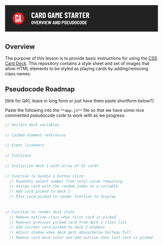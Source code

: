 # ![CSS Card Deck - Overview and Pseudocode](./assets/hero.png)

## Overview

The purpose of this lesson is to provide basic instructions for using the [CSS Card Deck](https://github.com/SEI-Remote/css-card-deck). This repository contains a style sheet and set of images that allow HTML elements to be styled as playing cards by adding/removing class names. 

## Pseudocode Roadmap

[tktk for QA1, leave in long form or just have them paste shortform below?] 

<!-- 1. Declare variables (arrays) for two decks of cards.
2. Create HTML elements (two `<div>`s) for the card decks:
    1. Deck 1 should display the back of a card with a shadow outline, indicating a larger stack.
    2. Deck 2 should display an empty card outline.
3. Create cached element references for each of the card decks.
4. Add an event listener for the "Flip" button.
5. Write an initialization function that assigns 52 'cards' to deck 1.
6. Declare a `render()` function to display a card after it is 'flipped'.
7. Stub up a `handleClick()` function for the event listener to call.
    1. Select a random card from deck 1.
    2. Remove the card from deck 1.
    3. Add the card to deck 2.
    4. Call the `render()` function and pass the card to it.
8. Within the `render()` function:
    1. After the first card is picked, remove the outline on deck 2.
    2. Add the class name to display the card picked on deck 2.
    3. When half of the cards are flipped, move the shadow from deck 1 to deck 2.
    4. When the final card is picked, add an outline to deck 1. -->

Paste the following into the `**app.js**` file so that we have some nice commented pseudocode code to work with as we progress:

```javascript
// Declare deck variables

// Cached element references

// Event listeners

// Functions

// Initialize deck 1 with array of 52 cards 

// Function to handle a button click:
  // Randomly select number from total cards remaining
  // Assign card with the random index to a variable
  // Add card picked to deck 2
  // Pass card picked to render function to display


// Function to render deck state
  // Remove outline class when first card is picked
  // Removes previous picked card from deck 2 class list
  // Add current card picked to deck 2 element
  // Adjust shadow when deck gets above/below halfway full
  // Remove card back color and add outline when last card is picked
```


